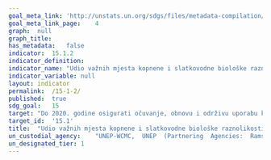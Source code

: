 ```yaml
---
goal_meta_link:	'http://unstats.un.org/sdgs/files/metadata-compilation/Metadata-Goal-15.pdf'
goal_meta_link_page:	4
graph:	null
graph_title:	
has_metadata:	false
indicator:	15.1.2
indicator_definition:	
indicator_name:	"Udio važnih mjesta kopnene i slatkovodne biološke raznolikosti koja su obuhvaćena zaštićenim područjima, prema vrsti ekosustava"
indicator_variable:	null
layout:	indicator
permalink:	/15-1-2/
published:	true  
sdg_goal:	15
target:	"Do 2020. godine osigurati očuvanje, obnovu i održivu uporabu kopnenih i unutrašnjih slatkovodnih ekosustava i njihovih usluga, posebice šuma, močvarnih područja, planina i suhih područja, sukladno obvezama iz međunarodnih sporazuma"
target_id:	'15.1'
title:	"Udio važnih mjesta kopnene i slatkovodne biološke raznolikosti koja su obuhvaćena zaštićenim područjima, prema vrsti ekosustava"
un_custodial_agency:	"UNEP-WCMC,  UNEP  (Partnering  Agencies:  Ramsar)"
un_designated_tier:	1
---
```

